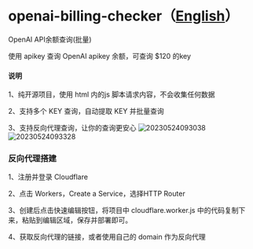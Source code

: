# openai-billing-checker（[English](./README.md)）
OpenAI API余额查询(批量)

使用 apikey 查询 OpenAI apikey 余额，可查询 $120 的key

#### 说明
1、纯开源项目，使用 html 内的js 脚本请求内容，不会收集任何数据

2、支持多个 KEY 查询，自动提取 KEY 并批量查询

3、支持反向代理查询，让你的查询更安心
![20230524093038](https://github.com/whc23mj/openai-billing-checker/assets/2191887/14d689c8-63fc-4316-9057-3e90b991b5ef)
![20230524093328](https://github.com/whc23mj/openai-billing-checker/assets/2191887/6db810e8-b0cf-4310-92b5-cddcc24a8843)


### 反向代理搭建
1、注册并登录 Cloudflare

2、点击 Workers，Create a Service，选择HTTP Router

3、创建后点击快速编辑按钮，将项目中 cloudflare.worker.js 中的代码复制下来，粘贴到编辑区域，保存并部署即可。

4、获取反向代理的链接，或者使用自己的 domain 作为反向代理

